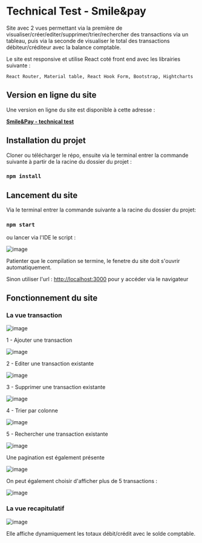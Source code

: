 # Technical Test - Smile&pay

Site avec 2 vues permettant via la première de visualiser/créer/editer/supprimer/trier/rechercher des transactions via un tableau, puis via la seconde de visualiser le total des transactions débiteur/créditeur avec la balance comptable.

Le site est responsive et utilise React coté front end avec les librairies suivante : 
```
React Router, Material table, React Hook Form, Bootstrap, Hightcharts
```

## Version en ligne du site
Une version en ligne du site est disponible à cette adresse :

**[Smile&Pay - technical test](https://transactions-pi.vercel.app/)**

## Installation du projet
Cloner ou télécharger le répo, ensuite via le terminal entrer la commande suivante à partir de la racine du dossier du projet : 

### `npm install`

## Lancement du site

Via le terminal entrer la commande suivante a la racine du dossier du  projet: 

### `npm start`

ou lancer via l'IDE le script :

![image](https://user-images.githubusercontent.com/97733746/160355986-e26c2347-b79c-475e-a585-494e292c2d5d.png)

Patienter que le compilation se termine, le fenetre du site doit s'ouvrir automatiquement.

Sinon utiliser l'url : [http://localhost:3000](http://localhost:3000) pour y accéder via le navigateur

## Fonctionnement du site

### La vue transaction

![image](https://user-images.githubusercontent.com/97733746/160356365-f68463bb-2902-42dc-9ea0-bde38df4bd41.png)

1 - Ajouter une transaction

![image](https://user-images.githubusercontent.com/97733746/160356417-89f430f3-b3ee-4ea0-8c9f-171b9fc0f92b.png)

2 - Editer une transaction existante

![image](https://user-images.githubusercontent.com/97733746/160356442-cafc1851-9cfc-454c-9e12-6358e5523b1c.png)

3 - Supprimer une transaction existante

![image](https://user-images.githubusercontent.com/97733746/160356519-f2b36259-e923-4800-bfdd-9882e98245ba.png)

4 - Trier par colonne

![image](https://user-images.githubusercontent.com/97733746/160356566-795659e0-9589-41d6-bb6a-5088c384a984.png)

5 - Rechercher une transaction existante

![image](https://user-images.githubusercontent.com/97733746/160356584-88191283-b45a-4bd7-a97c-cbc7e89536e3.png)

Une pagination est également présente 

![image](https://user-images.githubusercontent.com/97733746/160356694-6cd7b4cf-ea9e-4da6-a2be-3218b45932d8.png)

On peut également choisir d'afficher plus de 5 transactions :

![image](https://user-images.githubusercontent.com/97733746/160356776-efb15b6f-0893-4573-a856-b87809e6e482.png)

### La vue recapitulatif

![image](https://user-images.githubusercontent.com/97733746/160357030-c64d526a-f849-46e6-8c20-cabfc269d182.png)

Elle affiche dynamiquement les totaux débit/crédit avec le solde comptable.
